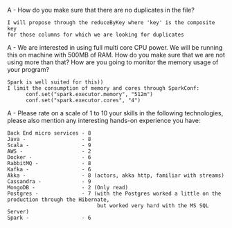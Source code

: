 A - How do you make sure that there are no duplicates in the file?

    I will propose through the reduceByKey where 'key' is the composite key 
    for those columns for which we are looking for duplicates
    
A - We are interested in using full multi core CPU power. We will be running this 
  on machine with 500MB of RAM. How do you make sure that we are not using more 
  than that? How are you going to monitor the memory usage of your program?

    Spark is well suited for this))
    I limit the consumption of memory and cores through SparkConf:
          conf.set("spark.executor.memory", "512m")
          conf.set("spark.executor.cores", "4")


A - Please rate on a scale of 1 to 10 your skills in the following technologies, 
    please also mention any interesting hands-on experience you have:
    
    Back End micro services - 8
    Java -                  - 8
    Scala -                 - 9
    AWS -                   - 2 
    Docker -                - 6
    RabbitMQ -              - 8
    Kafka -                 - 6
    Akka -                  - 8 (actors, akka http, familiar with streams)
    Cassandra -             - 9
    MongoDB -               - 2 (Only read)
    Postgres -              - 7 (with the Postgres worked a little on the production through the Hibernate,
                                 but worked very hard with the MS SQL Server)
    Spark -                 - 6
